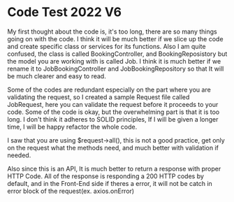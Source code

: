 # Code Test 2022 V6
 
My first thought about the code is, it's too long, there are so many things going on with the code.
I think it will be much better if we slice up the code and create specific class or services for its functions.
Also I am quite confused, the class is called BookingController, and BookingReposistory but the model you are
working with is called Job. I think it is much better if we rename it to JobBookingController and JobBookingRepository
so that It will be much clearer and easy to read.

Some of the codes are redundant especially on the part where you are validating the request, so I created a sample Request file
called JobRequest, here you can validate the request before it proceeds to your code. Some of the code is okay, but the overwhelming 
part is that it is too long. I don't think it adheres to SOLID principles, If I will be given a longer time, I will be happy refactor
the whole code.

I saw that you are using $request->all(), this is not a good practice, get only on the request what the methods need, and much better with validation if needed.

Also since this is an API, It is much better to return a response with proper HTTP Code. All of the response is responding a 200 HTTP codes by default, and in the Front-End side if theres a error, it will not be catch in error block of the request(ex. axios.onError)

